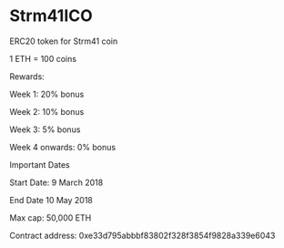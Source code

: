 # Strm41ICO
ERC20 token for Strm41 coin



1 ETH = 100 coins



Rewards:

Week 1: 20% bonus

Week 2: 10% bonus 

Week 3: 5% bonus 

Week 4 onwards: 0% bonus 




Important Dates

Start Date: 9 March 2018

End Date 10 May 2018 



Max cap: 50,000 ETH



Contract address: 0xe33d795abbbf83802f328f3854f9828a339e6043

